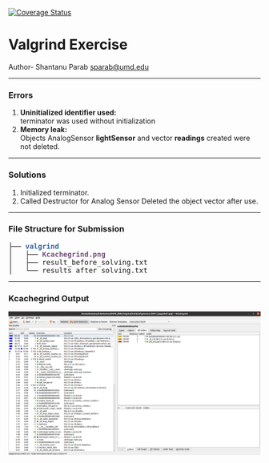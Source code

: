 [![Coverage Status](https://coveralls.io/repos/github/shantanuparabumd/Valgrind/badge.svg?branch=main)](https://coveralls.io/github/shantanuparabumd/Valgrind?branch=main)
# Valgrind Exercise
Author- Shantanu Parab sparab@umd.edu
***

### Errors
1. **Uninitialized identifier used:**  
terminator was used without initialization
2. **Memory leak:**  
Objects AnalogSensor **lightSensor** and vector **readings** created were not deleted.

***
### Solutions
1. Initialized terminator.
2. Called Destructor for Analog Sensor
Deleted the object vector after use.

***
### File Structure for Submission  

<pre>├── <font color="#3465A4"><b>valgrind</b></font>
│   ├── <font color="#75507B"><b>Kcachegrind.png</b></font>
│   ├── result_before_solving.txt
│   └── results_after_solving.txt
</pre>
***
### Kcachegrind Output  
<img src='valgrind/Kcachegrind.png'></img>
